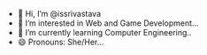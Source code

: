 - 👋 Hi, I’m @issrivastava
- 👀 I’m interested in Web and Game Development...
- 🌱 I’m currently learning Computer Engineering..
- 😄 Pronouns: She/Her...

